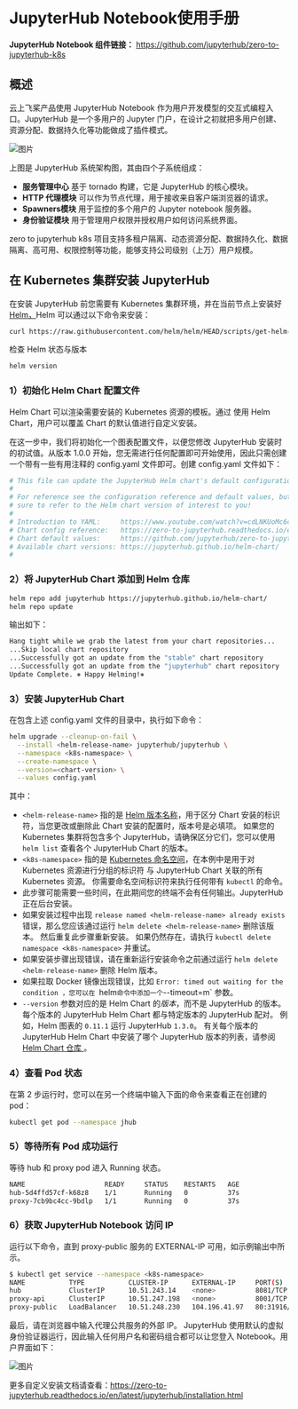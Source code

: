 # JupyterHub Notebook使用手册

**JupyterHub Notebook 组件链接：** https://github.com/jupyterhub/zero-to-jupyterhub-k8s

## 概述

云上飞桨产品使用 JupyterHub Notebook 作为用户开发模型的交互式编程入口。JupyterHub 是一个多用户的 Jupyter 门户，在设计之初就把多用户创建、资源分配、数据持久化等功能做成了插件模式。

![图片](http://bos.bj.bce-internal.sdns.baidu.com/agroup-bos-bj/bj-c15ccbdce6e861e20dfd8d0d5308f7ce2b9293ca)

上图是 JupyterHub 系统架构图，其由四个子系统组成：

 - **服务管理中心** 基于 tornado 构建，它是 JupyterHub 的核心模块。
 - **HTTP 代理模块** 可以作为节点代理，用于接收来自客户端浏览器的请求。
 - **Spawners模块**  用于监控的多个用户的 Jupyter notebook 服务器。
 - **身份验证模块** 用于管理用户权限并授权用户如何访问系统界面。

zero to jupyterhub k8s 项目支持多租户隔离、动态资源分配、数据持久化、数据隔离、高可用、权限控制等功能，能够支持公司级别（上万）用户规模。

## 在 Kubernetes 集群安装 JupyterHub

在安装 JupyterHub 前您需要有 Kubernetes 集群环境，并在当前节点上安装好 [Helm，](https://helm.sh/docs/)Helm 可以通过以下命令来安装：

```bash
curl https://raw.githubusercontent.com/helm/helm/HEAD/scripts/get-helm-3 | bash
```

检查 Helm 状态与版本

```bash
helm version
```

### 1）初始化 Helm Chart 配置文件

Helm Chart 可以渲染需要安装的 Kubernetes 资源的模板。通过 使用 Helm Chart，用户可以覆盖 Chart 的默认值进行自定义安装。

在这一步中，我们将初始化一个图表配置文件，以便您修改 JupyterHub 安装时的初试值。从版本 1.0.0 开始，您无需进行任何配置即可开始使用，因此只需创建一个带有一些有用注释的 config.yaml 文件即可。创建  config.yaml 文件如下：

```yaml
# This file can update the JupyterHub Helm chart's default configuration values.
#
# For reference see the configuration reference and default values, but make
# sure to refer to the Helm chart version of interest to you!
#
# Introduction to YAML:     https://www.youtube.com/watch?v=cdLNKUoMc6c
# Chart config reference:   https://zero-to-jupyterhub.readthedocs.io/en/stable/resources/reference.html
# Chart default values:     https://github.com/jupyterhub/zero-to-jupyterhub-k8s/blob/HEAD/jupyterhub/values.yaml
# Available chart versions: https://jupyterhub.github.io/helm-chart/
#
```

### 2）将 JupyterHub Chart 添加到 Helm 仓库

```bash
helm repo add jupyterhub https://jupyterhub.github.io/helm-chart/
helm repo update
```

输出如下：

```bash
Hang tight while we grab the latest from your chart repositories...
...Skip local chart repository
...Successfully got an update from the "stable" chart repository
...Successfully got an update from the "jupyterhub" chart repository
Update Complete. ⎈ Happy Helming!⎈
```

### 3）安装 JupyterHub Chart

在包含上述 config.yaml 文件的目录中，执行如下命令：

```bash
helm upgrade --cleanup-on-fail \
  --install <helm-release-name> jupyterhub/jupyterhub \
  --namespace <k8s-namespace> \
  --create-namespace \
  --version=<chart-version> \
  --values config.yaml
```

其中：

- `<helm-release-name>` 指的是 [Helm 版本名称](https://helm.sh/docs/glossary/#release)，用于区分 Chart 安装的标识符，当您更改或删除此 Chart 安装的配置时，版本号是必填项。 如果您的 Kubernetes 集群将包含多个 JupyterHub，请确保区分它们，您可以使用 `helm list` 查看各个 JupyterHub Chart 的版本。
- `<k8s-namespace>` 指的是 [Kubernetes 命名空间](https://kubernetes.io/docs/concepts/overview/working-with-objects/namespaces/)，在本例中是用于对 Kubernetes 资源进行分组的标识符 与 JupyterHub Chart 关联的所有 Kubernetes 资源。 你需要命名空间标识符来执行任何带有 `kubectl` 的命令。
- 此步骤可能需要一些时间，在此期间您的终端不会有任何输出。JupyterHub 正在后台安装。
- 如果安装过程中出现 `release named <helm-release-name> already exists` 错误，那么您应该通过运行 `helm delete <helm-release-name>` 删除该版本。 然后重复此步骤重新安装。 如果仍然存在，请执行 `kubectl delete namespace <k8s-namespace>` 并重试。
- 如果安装步骤出现错误，请在重新运行安装命令之前通过运行 `helm delete <helm-release-name>` 删除 Helm 版本。
- 如果拉取 Docker 镜像出现错误，比如 `Error: timed out waiting for the condition ，您可以在 `helm` 命令中添加一个 `--timeout=<number-of-minutes>m` 参数。
- `--version` 参数对应的是 Helm Chart 的*版本*，而不是 JupyterHub 的版本。 每个版本的 JupyterHub Helm Chart 都与特定版本的 JupyterHub 配对。 例如，Helm 图表的 `0.11.1` 运行 JupyterHub `1.3.0`。 有关每个版本的 JupyterHub Helm Chart 中安装了哪个 JupyterHub 版本的列表，请参阅 [Helm Chart 仓库 ](https://jupyterhub.github.io/helm-chart/)。

### 4）查看 Pod 状态

在第 2 步运行时，您可以在另一个终端中输入下面的命令来查看正在创建的 pod：

```bash
kubectl get pod --namespace jhub
```

### 5）等待所有 Pod 成功运行

等待 hub 和 proxy pod 进入 Running 状态。

```bash
NAME                    READY     STATUS    RESTARTS   AGE
hub-5d4ffd57cf-k68z8    1/1       Running   0          37s
proxy-7cb9bc4cc-9bdlp   1/1       Running   0          37s
```

### 6）获取 JupyterHub Notebook 访问 IP

运行以下命令，直到 proxy-public 服务的 EXTERNAL-IP 可用，如示例输出中所示。

```bash
$ kubectl get service --namespace <k8s-namespace>
NAME           TYPE           CLUSTER-IP      EXTERNAL-IP     PORT(S)        AGE
hub            ClusterIP      10.51.243.14    <none>          8081/TCP       1m
proxy-api      ClusterIP      10.51.247.198   <none>          8001/TCP       1m
proxy-public   LoadBalancer   10.51.248.230   104.196.41.97   80:31916/TCP   1m
```

最后，请在浏览器中输入代理公共服务的外部 IP。 JupyterHub 使用默认的虚拟身份验证器运行，因此输入任何用户名和密码组合都可以让您登入 Notebook。用户界面如下：

![图片](http://bos.bj.bce-internal.sdns.baidu.com/agroup-bos-bj/bj-f8b9d6a5a2b4e342aad987f27799bcc6abc6ad60)

更多自定义安装文档请查看：https://zero-to-jupyterhub.readthedocs.io/en/latest/jupyterhub/installation.html

